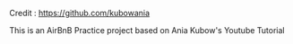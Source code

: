 Credit : https://github.com/kubowania

This is an AirBnB Practice project based on Ania Kubow's Youtube Tutorial

